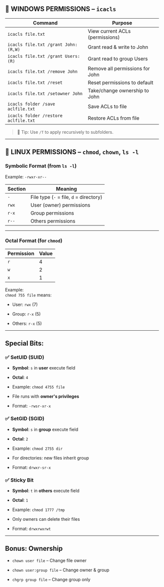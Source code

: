 ## 🔐 WINDOWS PERMISSIONS – `icacls`

|Command|Purpose|
|---|---|
|`icacls file.txt`|View current ACLs (permissions)|
|`icacls file.txt /grant John:(R,W)`|Grant read & write to John|
|`icacls file.txt /grant Users:(R)`|Grant read to group Users|
|`icacls file.txt /remove John`|Remove all permissions for John|
|`icacls file.txt /reset`|Reset permissions to default|
|`icacls file.txt /setowner John`|Take/change ownership to John|
|`icacls folder /save aclfile.txt`|Save ACLs to file|
|`icacls folder /restore aclfile.txt`|Restore ACLs from file|

> 🔸 Tip: Use `/T` to apply recursively to subfolders.

---

## 🐧 LINUX PERMISSIONS – `chmod`, `chown`, `ls -l`

### **Symbolic Format** (from `ls -l`)

Example: `-rwxr-xr--`

|Section|Meaning|
|---|---|
|`-`|File type (`-` = file, `d` = directory)|
|`rwx`|User (owner) permissions|
|`r-x`|Group permissions|
|`r--`|Others permissions|

---

### **Octal Format** (for `chmod`)

|Permission|Value|
|---|---|
|`r`|4|
|`w`|2|
|`x`|1|

Example:  
`chmod 755 file` means:

- User: `rwx` (7)
    
- Group: `r-x` (5)
    
- Others: `r-x` (5)
    

---

## Special Bits:

### ✅ SetUID (SUID)

- **Symbol**: `s` in **user** execute field
    
- **Octal**: `4`
    
- Example: `chmod 4755 file`
    
- File runs with **owner's privileges**
    
- Format: `-rwsr-xr-x`
    

### ✅ SetGID (SGID)

- **Symbol**: `s` in **group** execute field
    
- **Octal**: `2`
    
- Example: `chmod 2755 dir`
    
- For directories: new files inherit group
    
- Format: `drwxr-sr-x`
    

### ✅ Sticky Bit

- **Symbol**: `t` in **others** execute field
    
- **Octal**: `1`
    
- Example: `chmod 1777 /tmp`
    
- Only owners can delete their files
    
- Format: `drwxrwxrwt`
    

---

## Bonus: Ownership

- `chown user file` – Change file owner
    
- `chown user:group file` – Change owner & group
    
- `chgrp group file` – Change group only
